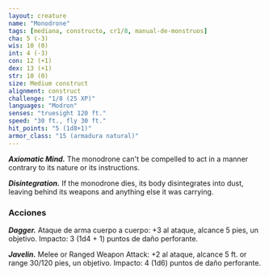 ```yaml
---
layout: creature
name: "Monodrone"
tags: [mediana, constructo, cr1/8, manual-de-monstruos]
cha: 5 (-3)
wis: 10 (0)
int: 4 (-3)
con: 12 (+1)
dex: 13 (+1)
str: 10 (0)
size: Medium construct
alignment: construct
challenge: "1/8 (25 XP)"
languages: "Modron"
senses: "truesight 120 ft."
speed: "30 ft., fly 30 ft."
hit_points: "5 (1d8+1)"
armor_class: "15 (armadura natural)"
---
```


***Axiomatic Mind.*** The monodrone can't be compelled to act in a manner contrary to its nature or its instructions.

***Disintegration.*** If the monodrone dies, its body disintegrates into dust, leaving behind its weapons and anything else it was carrying.

### Acciones

***Dagger.*** Ataque de arma cuerpo a cuerpo: +3 al ataque, alcance 5 pies, un objetivo. Impacto: 3 (1d4 + 1) puntos de daño perforante.

***Javelin.*** Melee or Ranged Weapon Attack: +2 al ataque, alcance 5 ft. or range 30/120 pies, un objetivo. Impacto: 4 (1d6) puntos de daño perforante.
